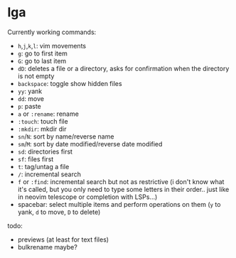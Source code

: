 # lga
Currently working commands:
 - `h`,`j`,`k`,`l`: vim movements
 - `g`: go to first item
 - `G`: go to last item
 - `dD`: deletes a file or a directory, asks for confirmation when the directory is not empty
 - `backspace`: toggle show hidden files
 - `yy`: yank
 - `dd`: move
 - `p`: paste
 - `a` or `:rename`: rename
 - `:touch`: touch file
 - `:mkdir`: mkdir dir
 - `sn`/`N`: sort by name/reverse name
 - `sm`/`M`: sort by date modified/reverse date modified
 - `sd`: directories first
 - `sf`: files first
 - `t`: tag/untag a file
 - `/`: incremental search
 - `f` or `:find`: incremental search but not as restrictive (i don't know what it's called, but you only need to type some letters in their order.. just like in neovim telescope or completion with LSPs...)
 - spacebar: select multiple items and perform operations on them (`y` to yank, `d` to move, `D` to delete)

todo:
 - previews (at least for text files)
 - bulkrename maybe?
